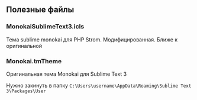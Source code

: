 ## Полезные файлы

### MonokaiSublimeText3.icls

Тема sublime monokai для PHP Strom. Модифицированная. Ближе к оригинальной

### Monokai.tmTheme

Оригинальная тема Monokai для Sublime Text 3

Нужно закинуть в папку `C:\Users\username\AppData\Roaming\Sublime Text 3\Packages\User`
